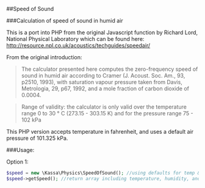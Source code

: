 ##Speed of Sound

###Calculation of speed of sound in humid air

This is a port into PHP from the original Javascript function by Richard Lord, National Physical Laboratory which can be found here: http://resource.npl.co.uk/acoustics/techguides/speedair/

From the original introduction:

> The calculator presented here computes the zero-frequency speed of sound in humid air according to Cramer (J. Acoust. Soc. Am., 93, p2510, 1993), with saturation vapour pressure taken from Davis, Metrologia, 29, p67, 1992, and a mole fraction of carbon dioxide of 0.0004.

> Range of validity: the calculator is only valid over the temperature range 0 to 30 ° C (273.15 - 303.15 K) and for the pressure range 75 - 102 kPa

This PHP version accepts temperature in fahrenheit, and uses a default air pressure of 101.325 kPa.

###Usage:

Option 1:

```php
$speed = new \Kassa\Physics\SpeedOfSound(); //using defaults for temp & humidity
$speed->getSpeed(); //return array including temperature, humidity, and speed of sound
```
